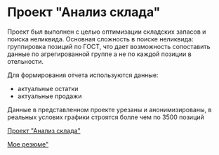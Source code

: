 # Проект "Анализ склада"

Проект был выполнен с целью оптимизации складских запасов и поиска неликвида.
Основная сложность в поиске неликвида: группировка позиций по ГОСТ, что дает возможность сопоставить данные по агрегированной группе а не по каждой позиции в отельности.

Для формирования отчета используются данные:
- актуальные остатки
- актуальные продажи

Данные в представленном проекте урезаны и анонимизированы, в реальных услових графики строятся болле чем по 3500 позиций

[Проект "Анализ склада"](https://github.com/aegorovspb/energy/blob/main/energy_flow.ipynb)

[Мое резюме"](https://github.com/aegorovspb/energy/tree/main/energy_png)



